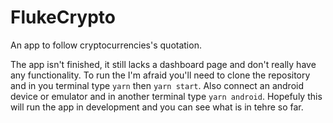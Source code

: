 # FlukeCrypto
An app to follow cryptocurrencies's quotation.

The app isn't finished, it still lacks a dashboard page and don't really have any functionality. To run the I'm afraid you'll need to clone the repository
and in you terminal type `yarn` then `yarn start`. Also connect an android device or emulator and in another terminal type `yarn android`. 
Hopefuly this will run the app in development and you can see what is in tehre so far.
